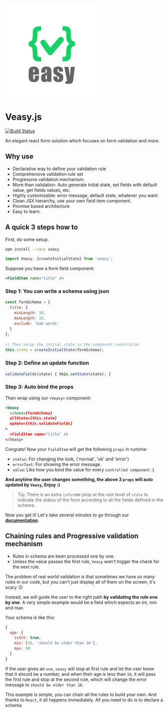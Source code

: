 ![Veasy.js](https://github.com/Albert-Gao/veasy/raw/master/docs/_media/logo.png)

# Veasy.js

[![Build Status](https://travis-ci.org/Albert-Gao/veasy.svg?branch=master)](https://travis-ci.org/Albert-Gao/veasy)

An elegant react form solution which focuses on form validation and more.


## Why use

- Declarative way to define your validation rule
- Comprehensive validation rule set
- Progressive validation mechanism.
- More than validation: Auto generate initial state, set fields with default value, get fields values, etc.
- Highly customizable: error message, default state, whatever you want.
- Clean JSX hierarchy, use your own field item component.
- Promise based architecture
- Easy to learn.

## A quick 3 steps how to

First, do some setup.

```bash
npm install --save veasy
```

```javascript
import Veasy, {createInitialState} from 'veasy';

```

Suppose you have a form field component:

```xml
<FieldItem name="title" />
```

### Step 1: You can write a schema using json

```javascript
const formSchema = {
  title: {
    minLength: 10,
    maxLength: 20,
    exclude: 'bad words'
  }
};

// Then setup the initial state in the component constructor
this.state = createInitialState(formSchema);
```

### Step 2: Define an update function

```javascript
validateFields(state) { this.setState(state); }
```

### Step 3: Auto bind the props

Then wrap using our `<Veasy>` component:

```xml
<Veasy
  schema={formSchema}
  allState={this.state}
  update={this.validateFields}
>
  <FieldItem name="title" />
</Veasy>
```

Congrats! Now your `FieldItem` will get the following `props` in runtime:

- `status`: For changing the look, ('normal', 'ok' and 'error')
- `errorText`: For showing the error message.
- `value`: Like how you bind the value for every `controlled component` :)

**And anytime the user changes something, the above 3 `props` will auto updated by `Veasy`, Enjoy :)**

> Tip: There is an extra `isFormOK` prop at the root level of `state` to indicate the status of the form according to all the fields defined in the schema.

Now you get it! Let's take several minutes to go through our **[documentation](https://albert-gao.github.io/veasy/)**.

## Chaining rules and Progressive validation mechanism

- Rules in schema are been processed one by one.
- Unless the value passes the first rule, `Veasy` won't trigger the check for the next rule.

The problem of real world validation is that sometimes we have so many rules in our code, but you can't just display all of them on the screen, it's scary :D

Instead, we will guide the user to the right path **by validating the rule one by one**. A very simple example would be a field which expects an int, min and max.

Your schema is like this:

```javascript
{
  age: {
    isInt: true,
    min: [16, 'should be older than 16'],
    max: 99
  }
}
```

If the user gives an `one`, `veasy` will stop at first rule and let the user know that it should be a number, and when their age is less than `16`, it will pass the first rule and stop at the second rule, which will change the error message to `should be older than 16`.

This example is simple, you can chain all the rules to build your own. And thanks to `React`, it all happens immediately. All you need to do is to declare a schema.
